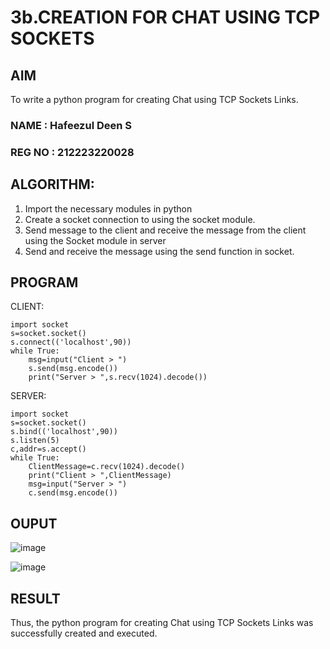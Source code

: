 # 3b.CREATION FOR CHAT USING TCP SOCKETS
## AIM
To write a python program for creating Chat using TCP Sockets Links.
### NAME : Hafeezul Deen S
### REG NO : 212223220028
## ALGORITHM:
1. Import the necessary modules in python
2. Create a socket connection to using the socket module.
3. Send message to the client and receive the message from the client using the Socket module in
 server
4. Send and receive the message using the send function in socket.
## PROGRAM
CLIENT:
```
import socket 
s=socket.socket() 
s.connect(('localhost',90)) 
while True: 
    msg=input("Client > ") 
    s.send(msg.encode()) 
    print("Server > ",s.recv(1024).decode())
```
SERVER:
```
import socket
s=socket.socket()
s.bind(('localhost',90))
s.listen(5)
c,addr=s.accept()
while True:
    ClientMessage=c.recv(1024).decode()
    print("Client > ",ClientMessage) 
    msg=input("Server > ") 
    c.send(msg.encode())
```
## OUPUT
![image](https://github.com/user-attachments/assets/945d3de6-3703-4ece-9287-71eefbb50a63)

![image](https://github.com/user-attachments/assets/b10c585b-d486-4701-8c1c-254400a6b98d)

## RESULT
Thus, the python program for creating Chat using TCP Sockets Links was successfully 
created and executed.
